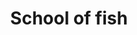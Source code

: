 ---
title: 'School of fish'
pubDate: 2025-07-22
description: 'A school of fish ready to have their photo taken'
camera: 'Nikon D3100'
image:
    url: '../../assets/photos/fishes.jpg'
    alt: 'School of fish in the ocean'
tags: []
---